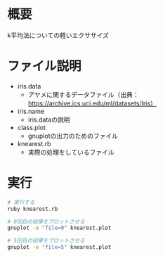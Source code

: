 # 概要
k平均法についての軽いエクササイズ

# ファイル説明
- iris.data
  - アヤメに関するデータファイル（出典：https://archive.ics.uci.edu/ml/datasets/Iris）
- iris.name
  - iris.dataの説明
- class.plot
  - gnuplotの出力のためのファイル
- knearest.rb
  - 実際の処理をしているファイル

# 実行
```bash
# 実行する
ruby knearest.rb

# 0回目の結果をプロットさせる
gnuplot -e "file=0" knearest.plot

# 5回目の結果をプロットさせる
gnuplot -e "file=5" knearest.plot
```

